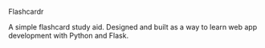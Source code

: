 Flashcardr

A simple flashcard study aid. Designed and built as a way to learn web app development with Python and Flask.